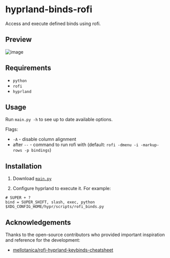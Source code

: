 # hyprland-binds-rofi

Access and execute defined binds using rofi.

## Preview

![image](https://github.com/user-attachments/assets/689ca6c6-1ece-447a-a2c3-2e7d2e2b2d4b)

## Requirements

- `python`
- `rofi`
- `hyprland`

## Usage

Run `main.py -h` to see up to date available options.

Flags:

- `-A` - disable column alignment
- after `--` - command to run rofi with (default: `rofi -dmenu -i -markup-rows -p bindings`)

## Installation

1. Download [`main.py`](./main.py)

2. Configure hyprland to execute it. For example:

```
# SUPER + ?
bind = SUPER_SHIFT, slash, exec, python $XDG_CONFIG_HOME/hypr/scripts/rofi_binds.py
```

## Acknowledgements

Thanks to the open-source contributors who provided important inspiration and reference for the development:

- [mellotanica/rofi-hyprland-keybinds-cheatsheet](https://github.com/mellotanica/rofi-hyprland-keybinds-cheatsheet)
